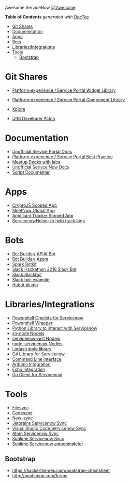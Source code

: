 Awesome ServiceNow [![Awesome](https://awesome.re/badge.svg)](https://awesome.re)
<!-- START doctoc generated TOC please keep comment here to allow auto update -->
<!-- DON'T EDIT THIS SECTION, INSTEAD RE-RUN doctoc TO UPDATE -->
**Table of Contents**  *generated with [DocToc](https://github.com/thlorenz/doctoc)*

- [Git Shares](#git-shares)
- [Documentation](#documentation)
- [Apps](#apps)
- [Bots](#bots)
- [Libraries/Integrations](#librariesintegrations)
- [Tools](#tools)
  - [Bootstrap](#bootstrap)

<!-- END doctoc generated TOC please keep comment here to allow auto update -->

# Git Shares
- [Platform-experience / Service Portal Widget Library](https://github.com/platform-experience/serviceportal-widget-library)
- [Platform-experience / Service Portal Component Library](https://github.com/platform-experience/serviceportal-components)

- [Xplore](https://github.com/thewhitespace/Xplore)
- [UI16 Developer Patch](https://github.com/thewhitespace/UI16-Developer-Patch)

# Documentation
- [Unofficial Service Portal Docs](https://github.com/newrocketinc/service-portal-docs)
- [Platform-experience / Service Portal Best Practice](https://github.com/platform-experience/serviceportal-best-practice)
- [Meetup Decks with labs](https://github.com/sndevs/meetups)
- [Unofficial Serivce Now Docs](https://github.com/mark4carter/ServiceNow-Docs)
- [Script Documenter](https://github.com/jmbauguess/ServiceNowScriptDocumenter)

# Apps
- [CryptoJS Scoped App](https://github.com/cjnanda/snc-cryptojs)
- [MeetNow Global App](https://github.com/AFCJamie/MeetNow)
- [Applicant Tracker Scoped App](https://github.com/tdeniston/interviewnow)
- [ServicenowHelper to help track logs](https://github.com/OlivierBoucher/ServiceNowHelper)

# Bots
- [Bot Builder/ APIAI Bot](https://github.com/srinivasanV2-hexaware/servicenow)
- [Bot Builder/ Azure](https://github.com/LeonBirk/ServiceNowChatbot)
- [Spark Botkit](https://github.com/asynchrony-ringo/spark-botkit-servicenow)
- [Slack Hackathon 2016 Slack Bot](https://github.com/tonybaloney/ServiceNowHackathon2016)
- [Slack Slackbot](https://github.com/michaeljmatthews22/servicenow-slackbot)
- [Slack bot-example](https://github.com/johnagan/servicenow-bot-example)
- [Hubot plugin](https://github.com/manahl/hubot-servicenow-tickets)


# Libraries/Integrations
- [Powershell Cmdlets for Servicenow](https://github.com/Sam-Martin/servicenow-powershell)
- [Powershell Wrapper](https://github.com/jonnyt/posh-servicenow)
- [Python Library to interact with Servicenow](https://github.com/rbw0/pysnow)
- [sn-node Nodejs](https://github.com/salcosta/sn-node)
- [servicenow-rest Nodejs](https://github.com/abeyahmad/servicenow-rest)
- [node-servicenow Nodejs](https://github.com/Echo3ToEcho7/node-servicenow)
- [Lodash style library](https://github.com/tltoulson/Glider.js)
- [C# Library for Servicenow](https://github.com/merccat/ServiceNowRESTClient)
- [Command Line Interface](https://github.com/salcosta/sncli)
- [Arduino Integration](https://github.com/chengdu28/ServiceNow-Arduino-Integration)
- [Echo Integration](https://github.com/JonCraneNOW/SN_Echo_Integration)
- [Go Client for Servicenow](https://github.com/andrewstuart/servicenow)

# Tools

- [Filesync](https://github.com/dynamicdan/sn-filesync)
- [Codesync](https://github.com/cern-snow/codesync)
- [Now-sync](https://github.com/theconnectiv/now-sync)
- [Jetbrains Servicenow Sync](https://github.com/0x111/servicenow-plugin)
- [Visual Studio Code Servicenow Sync](https://github.com/salcosta/vsc-servicenow-sync)
- [Atom Servicenow Sync](https://github.com/thtliife/servicenow-sync)
- [Sublime Servicenow Sync](https://github.com/salcosta/servicenow-sync)
- [Sublime Servicenow autocompleter](https://github.com/dancigrang/servicenow-autocomplete)


## Bootstrap

- https://hackerthemes.com/bootstrap-cheatsheet
- http://bootsnipp.com/forms